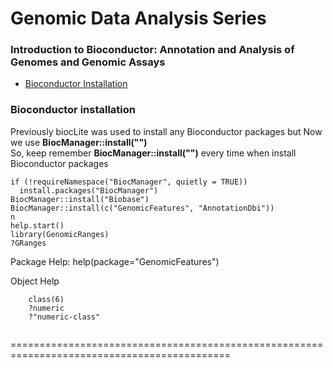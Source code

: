 # Genomic Data Analysis Series 
### Introduction to Bioconductor: Annotation and Analysis of Genomes and Genomic Assays

* [Bioconductor Installation](https://bioconductor.org/install/ "Install Bioconductor")

### Bioconductor installation
Previously biocLite was used to install any Bioconductor packages but Now we use **BiocManager::install("")**  
So, keep remember **BiocManager::install("")** every time when install Bioconductor packages
```
if (!requireNamespace("BiocManager", quietly = TRUE))
  install.packages("BiocManager")
BiocManager::install("Biobase")
BiocManager::install(c("GenomicFeatures", "AnnotationDbi"))
n
help.start()
library(GenomicRanges)
?GRanges

```
Package Help: help(package="GenomicFeatures")

Object Help
```
	class(6)
	?numeric
	?"numeric-class"
	
```
============================================================================================